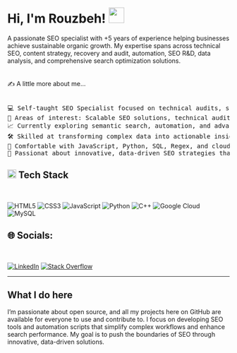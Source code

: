 <h1 align="left"><b>Hi, I'm Rouzbeh! </b><img src="https://media.giphy.com/media/hvRJCLFzcasrR4ia7z/giphy.gif" width="35"></h1>
A passionate SEO specialist with +5 years of experience helping businesses achieve sustainable organic growth. My expertise spans across technical SEO, content strategy, recovery and audit, automation, SEO R&D, data analysis, and comprehensive search optimization solutions. 
<br><br><br>✍️ A little more about me... <br><br><pre>
💻 Self-taught SEO Specialist focused on technical audits, semantic SEO, and automation
📌 Areas of interest: Scalable SEO solutions, technical audits, LLMs, and workflow automation.
📈 Currently exploring semantic search, automation, and advanced SEO audits.
🛠️ Skilled at transforming complex data into actionable insights
🚀 Comfortable with JavaScript, Python, SQL, Regex, and cloud APIs.
🎯 Passionat about innovative, data-driven SEO strategies that deliver measurable results.
</pre>



## <img src="https://media2.giphy.com/media/QssGEmpkyEOhBCb7e1/giphy.gif?cid=ecf05e47a0n3gi1bfqntqmob8g9aid1oyj2wr3ds3mg700bl&rid=giphy.gif" width ="20"><span><b> Tech Stack</b></span>
<br>

![HTML5](https://img.shields.io/badge/html5-%23E34F26.svg?style=for-the-badge&logo=html5&logoColor=white) ![CSS3](https://img.shields.io/badge/css3-%231572B6.svg?style=for-the-badge&logo=css3&logoColor=white) ![JavaScript](https://img.shields.io/badge/javascript-%23323330.svg?style=for-the-badge&logo=javascript&logoColor=%23F7DF1E) ![Python](https://img.shields.io/badge/python-3670A0?style=for-the-badge&logo=python&logoColor=ffdd54) ![C++](https://img.shields.io/badge/c++-%2300599C.svg?style=for-the-badge&logo=c%2B%2B&logoColor=white) ![Google Cloud](https://img.shields.io/badge/GoogleCloud-%234285F4.svg?style=for-the-badge&logo=google-cloud&logoColor=white) ![MySQL](https://img.shields.io/badge/mysql-4479A1.svg?style=for-the-badge&logo=mysql&logoColor=white)

## 🌐 Socials:
<br>

[![LinkedIn](https://img.shields.io/badge/LinkedIn-%230077B5.svg?logo=linkedin&logoColor=white)](https://linkedin.com/in/rfarzinfard) [![Stack Overflow](https://img.shields.io/badge/-Stackoverflow-FE7A16?logo=stack-overflow&logoColor=white)](https://stackoverflow.com/users/rouzbehfarzinfar) 

-----

## What I do here
I’m passionate about open source, and all my projects here on GitHub are available for everyone to use and contribute to. I focus on developing SEO tools and automation scripts that simplify complex workflows and enhance search performance. My goal is to push the boundaries of SEO through innovative, data-driven solutions.
</details>
